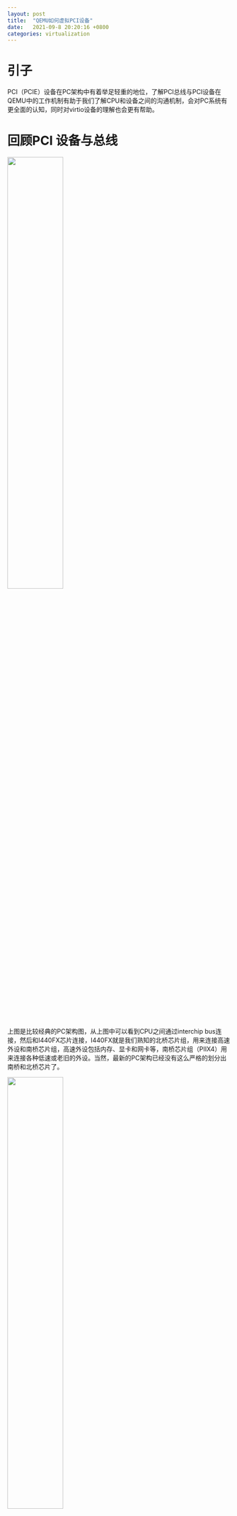 ```yaml
---
layout: post
title:  "QEMU如何虚拟PCI设备"
date:   2021-09-8 20:20:16 +0800
categories: virtualization 
---
```


# 引子
PCI（PCIE）设备在PC架构中有着举足轻重的地位，了解PCI总线与PCI设备在QEMU中的工作机制有助于我们了解CPU和设备之间的沟通机制，会对PC系统有更全面的认知，同时对virtio设备的理解也会更有帮助。

# 回顾PCI 设备与总线

<img src="https://img-blog.csdnimg.cn/20200220141544158.png?x-oss-process=image/watermark,type_ZmFuZ3poZW5naGVpdGk,shadow_10,text_aHR0cHM6Ly9ibG9nLmNzZG4ubmV0L3dlaXhpbl80Mzc4MDI2MA==,size_16,color_FFFFFF,t_70" width="50%" />

上图是比较经典的PC架构图，从上图中可以看到CPU之间通过interchip bus连接，然后和I440FX芯片连接，I440FX就是我们熟知的北桥芯片组，用来连接高速外设和南桥芯片组，高速外设包括内存、显卡和网卡等，南桥芯片组（PIIX4）用来连接各种低速或老旧的外设。当然，最新的PC架构已经没有这么严格的划分出南桥和北桥芯片了。

<img src="https://img-blog.csdnimg.cn/20200220145054498.png?x-oss-process=image/watermark,type_ZmFuZ3poZW5naGVpdGk,shadow_10,text_aHR0cHM6Ly9ibG9nLmNzZG4ubmV0L3dlaXhpbl80Mzc4MDI2MA==,size_16,color_FFFFFF,t_70" width="50%" />

CPU可以直接通过load/store指令来访问PCI设备，*PCI设备有如下三种不同内存*：

- MMIO
- PCI IO space
- PCI configuration space

<img src="https://img-blog.csdnimg.cn/20200220145643467.png?x-oss-process=image/watermark,type_ZmFuZ3poZW5naGVpdGk,shadow_10,text_aHR0cHM6Ly9ibG9nLmNzZG4ubmV0L3dlaXhpbl80Mzc4MDI2MA==,size_16,color_FFFFFF,t_70" width="70%" />

PCI configuration space

<img src="https://img-blog.csdnimg.cn/20200221132251526.png?x-oss-process=image/watermark,type_ZmFuZ3poZW5naGVpdGk,shadow_10,text_aHR0cHM6Ly9ibG9nLmNzZG4ubmV0L3dlaXhpbl80Mzc4MDI2MA==,size_16,color_FFFFFF,t_70" width="50%" />

pci configuration space 是用来配置pci设备的，其中也包含了关于pci设备的特定信息。其中
**BAR: Base address register**可以用来确定设备需要使用的内存或I/O空间的大小，也可以
用来存放设备寄存器的地址。有两种类型的bar，其格式如下：

<img src="https://img-blog.csdnimg.cn/20200221133009741.png?x-oss-process=image/watermark,type_ZmFuZ3poZW5naGVpdGk,shadow_10,text_aHR0cHM6Ly9ibG9nLmNzZG4ubmV0L3dlaXhpbl80Mzc4MDI2MA==,size_16,color_FFFFFF,t_70" width="50%" />

PCI总线上的流量分为两种：
- Command traffic
- Read/Write traffic

TBD

# QEMU中PCI总线的初始化流程
首先来看一下，qemu虚拟的pci设备有哪些：

![在这里插入图片描述](https://img-blog.csdnimg.cn/20200220162918191.png?x-oss-process=image/watermark,type_ZmFuZ3poZW5naGVpdGk,shadow_10,text_aHR0cHM6Ly9ibG9nLmNzZG4ubmV0L3dlaXhpbl80Mzc4MDI2MA==,size_16,color_FFFFFF,t_70)

可以看出，PCI设备0:0.0是pci host bridge，PCI设备0:1.0是ISA bridge，PCI设备0:1.1是IDE控制器，PCI设备0:2.0是VGA设备，PCI设备0:3.0是网卡设备。结合下图，可以看出，pci.0总线是挂在main-system-bus下的，而main-system-bus是根总线，一切所有的设备最终都可以通过各种bus追溯到根总线。

![在这里插入图片描述](https://img-blog.csdnimg.cn/20200220163857939.png?x-oss-process=image/watermark,type_ZmFuZ3poZW5naGVpdGk,shadow_10,text_aHR0cHM6Ly9ibG9nLmNzZG4ubmV0L3dlaXhpbl80Mzc4MDI2MA==,size_16,color_FFFFFF,t_70)

可以查看一下虚拟机中的pci设备信息如下：

![在这里插入图片描述](https://img-blog.csdnimg.cn/20200221135952413.png?x-oss-process=image/watermark,type_ZmFuZ3poZW5naGVpdGk,shadow_10,text_aHR0cHM6Ly9ibG9nLmNzZG4ubmV0L3dlaXhpbl80Mzc4MDI2MA==,size_16,color_FFFFFF,t_70)

00:02.0是VGA设备，由于PCI是小尾端，所以其bar0的值是0xfd000008，和我们从qemu中看到的0xfd000000只有第3位不同，而第三位置1表示该段内存是prefetchable的。

00:03.0是网卡设备，其bar1的值是0xc001，和qemu中的0xc000第0位不同，而第0位置1表示该bar为i/o。

在pc_init1中，新建了pci root bus，I440FX和PIIX3两个pci设备。
```
pc_init1
	->i440fx_init
		->qdev_create
		->pci_root_bus_new             #init a root bus
			->qbus_create
			->pci_root_bus_init
		->pci_create_simple(I440FX)
			->pci_create_simple_multifunction
				->pci_create_multifunction
				->qdev_init_nofial
					->i440fx_pcihost_realize
						->sysbus_add_io(0xcf8, conf_mem...)
						->sysbus_add_io(0xcfc, data_mem...)
		->pci_create_simple_multifunction(PIIX3)
			->piix3_realize
				->qemu_register_reset(piix3_reset...)
		->pci_bus_irqs
		pci_bus_set_route_irq_fn
```
我们接着来分析pci网卡e1000的初始化流程。在pc_init1调用pc_nic_init来初始化一个网卡设备，默认会新建一个挂在pci总线上的e1000设备，随着qdev_init_nofail中设置realized为true，pci_e1000_realize会被调用，该函数会设置该设备的配置空间写回调函数为e1000_write_config，在配置空间中设置cache_line_size为0x10，interrupt pin为1， 同时调用pci_register_bar来注册对应的BAR。

```c
pc_init1
	->pc_nic_init
		->pci_nic_init_nofail
			->pci_create
			->qdev_init_nofail
				->pci_e1000_realize
					->pci_register_bar
```
pci_register_bar是一个重要的函数，分析如下：

```c
void pci_register_bar(PCIDevice *pci_dev, int region_num,
                      uint8_t type, MemoryRegion *memory)
{
    PCIIORegion *r;
    uint32_t addr; /* offset in pci config space */
    uint64_t wmask;
    pcibus_t size = memory_region_size(memory);

    r = &pci_dev->io_regions[region_num];
    r->addr = PCI_BAR_UNMAPPED;
    r->size = size;
    r->type = type;
    r->memory = memory;
    r->address_space = type & PCI_BASE_ADDRESS_SPACE_IO
                        ? pci_get_bus(pci_dev)->address_space_io
                        : pci_get_bus(pci_dev)->address_space_mem;
...
	//if size is 0x1000, then wmask will be 0xffff_ffff_ffff_f000, this
	//a mechanism used to determine bar size.
	wmask = ~(size - 1);
	//addr is bar address, bar0 will be 0x10, bar1 0x14...
    addr = pci_bar(pci_dev, region_num);
    //type 0 for memory, 1 for I/O
    pci_set_long(pci_dev->config + addr, type);

    if (!(r->type & PCI_BASE_ADDRESS_SPACE_IO) &&
        r->type & PCI_BASE_ADDRESS_MEM_TYPE_64) {
        pci_set_quad(pci_dev->wmask + addr, wmask);
        pci_set_quad(pci_dev->cmask + addr, ~0ULL);
    } else {
        pci_set_long(pci_dev->wmask + addr, wmask & 0xffffffff);
        pci_set_long(pci_dev->cmask + addr, 0xffffffff);
    }
}

#define PCI_BASE_ADDRESS_0 0x10

int pci_bar(PCIDevice *d, int reg)
{
    if (reg != PCI_ROM_SLOT)
        return PCI_BASE_ADDRESS_0 + reg * 4;
...
}
```
此时调用了pci_register_bar之后，假设这个bar是I/O space类型的，且大小为0x10，则该bar的值为0xFFFF_FFF1, 此时bar中还没有真正可用的地址。那地址是信息是什么是很被写进bar中的呢，以及bar所表示的内存区域是何时完成映射的？答案如下：

![在这里插入图片描述](https://img-blog.csdnimg.cn/2020022115562425.png?x-oss-process=image/watermark,type_ZmFuZ3poZW5naGVpdGk,shadow_10,text_aHR0cHM6Ly9ibG9nLmNzZG4ubmV0L3dlaXhpbl80Mzc4MDI2MA==,size_16,color_FFFFFF,t_70)

在qemu创建好所有的虚拟设备后，需要调用qemu_system_reset来复位系统，从main-system-bus开始递归遍历调用每个挂在总线上的设备注册的复位函数，其中pci设备会调用pci_do_device_reset，该函数清空PCI_COMMAND和PCI_STATUAS寄存器，清空cache_line和中断引脚配置，最后调用pci_update_mapping，从该函数的名字也可判断，此时是更新内存映射，如下：

```c
static void pci_do_device_reset(PCIDevice *dev)
{
...
    /* Clear all writable bits */
    pci_word_test_and_clear_mask(dev->config + PCI_COMMAND,
                                 pci_get_word(dev->wmask + PCI_COMMAND) |
                                 pci_get_word(dev->w1cmask + PCI_COMMAND));
    pci_word_test_and_clear_mask(dev->config + PCI_STATUS,
                                 pci_get_word(dev->wmask + PCI_STATUS) |
                                 pci_get_word(dev->w1cmask + PCI_STATUS));
    dev->config[PCI_CACHE_LINE_SIZE] = 0x0;
    dev->config[PCI_INTERRUPT_LINE] = 0x0;
...
    pci_update_mappings(dev);
...
}
```
pci_update_mapping函数会遍历设备的bar，如果发现bar中已经填写了不同于r->addr的地址，则说明新的地址已经更新，则首先使用memory_region_del_subregion删除原先注册的memory region，随后更新memory region的offset信息，即**r->addr**，调用memory_region_add_subregion_overlap将memory region重新注册。
```c
static void pci_update_mappings(PCIDevice *d)
{
...
    for(i = 0; i < PCI_NUM_REGIONS; i++) {
        r = &d->io_regions[i];

        /* this region isn't registered */
        if (!r->size)
            continue;

		//get the address info stored in specific bar
        new_addr = pci_bar_address(d, i, r->type, r->size);

        /* This bar isn't changed */
        if (new_addr == r->addr)
            continue;

        /* now do the real mapping */
        if (r->addr != PCI_BAR_UNMAPPED) {
            memory_region_del_subregion(r->address_space, r->memory);
        }
        r->addr = new_addr;
        if (r->addr != PCI_BAR_UNMAPPED) {
            memory_region_add_subregion_overlap(r->address_space,
                                                r->addr, r->memory, 1);
        }                                       
    }   
    
    pci_update_vga(d);
}        
                                                                 
```
当然，此时bar中也有可能是还没有可用的地址信息的，我们在**if (r->addr != PCI_BAR_UNMAPPED)**这一行打断点，其调用堆栈如下：

![在这里插入图片描述](https://img-blog.csdnimg.cn/20200308163810595.png?x-oss-process=image/watermark,type_ZmFuZ3poZW5naGVpdGk,shadow_10,text_aHR0cHM6Ly9ibG9nLmNzZG4ubmV0L3dlaXhpbl80Mzc4MDI2MA==,size_16,color_FFFFFF,t_70)

此时由于虚拟机有对3324的I/O口进行了写操作，所以发生了vm-exit，之后由kvm接管，kvm发现自己不能处理这个I/O操作后，控制权从kvm内核模块返回到qemu，qemu最终调用该端口注册的回调函数，即pci_host_config_write_common。那这个端口是干什么用的呢，3324端口即0xCFC，是CONFIG_DATA端口，它和0xCF8即CONFIG_ADDRESS端口配合使用，用来读写pci设备的configuration space。

<img src="https://img-blog.csdnimg.cn/20200222151808462.png?x-oss-process=image/watermark,type_ZmFuZ3poZW5naGVpdGk,shadow_10,text_aHR0cHM6Ly9ibG9nLmNzZG4ubmV0L3dlaXhpbl80Mzc4MDI2MA==,size_16,color_FFFFFF,t_70" width="50%" />

例如操作系统会用如下方式来读pci设备的配置空间：
```c
uint16_t pciConfigReadWord (uint8_t bus, uint8_t slot, uint8_t func, uint8_t offset) {
    uint32_t address;
    uint32_t lbus  = (uint32_t)bus;
    uint32_t lslot = (uint32_t)slot;
    uint32_t lfunc = (uint32_t)func;
    uint16_t tmp = 0;
 
    /* create configuration address as per Figure 1 */
    address = (uint32_t)((lbus << 16) | (lslot << 11) |
              (lfunc << 8) | (offset & 0xfc) | ((uint32_t)0x80000000));
 
    /* write out the address */
    outl(0xCF8, address);
    /* read in the data */
    /* (offset & 2) * 8) = 0 will choose the first word of the 32 bits register */
    tmp = (uint16_t)((inl(0xCFC) >> ((offset & 2) * 8)) & 0xffff);
    return (tmp);
}
```
那是qemu在什么时候注册了0xCF8和0xCFC这两个io的读写handler呢？答案是在i440fx也即pci host的class_init和instance_init中注册：

```c
static void i440fx_pcihost_realize(DeviceState *dev, Error **errp)
{
..
    sysbus_add_io(sbd, 0xcf8, &s->conf_mem);
    sysbus_init_ioports(sbd, 0xcf8, 4);

    sysbus_add_io(sbd, 0xcfc, &s->data_mem);
    sysbus_init_ioports(sbd, 0xcfc, 4);
...
}

static void i440fx_pcihost_initfn(Object *obj)
{
...
    memory_region_init_io(&s->conf_mem, obj, &pci_host_conf_le_ops, s,
                          "pci-conf-idx", 4);
    memory_region_init_io(&s->data_mem, obj, &pci_host_data_le_ops, s,
                          "pci-conf-data", 4);
...
}

static void pci_host_config_write(void *opaque, hwaddr addr,
                                  uint64_t val, unsigned len)
{
    PCIHostState *s = opaque;
..
    s->config_reg = val;
}

static void pci_host_data_write(void *opaque, hwaddr addr,
                                uint64_t val, unsigned len)
{
    PCIHostState *s = opaque;
    if (s->config_reg & (1u << 31))
        pci_data_write(s->bus, s->config_reg | (addr & 3), val, len);
}

void pci_data_write(PCIBus *s, uint32_t addr, uint32_t val, int len)
{
    PCIDevice *pci_dev = pci_dev_find_by_addr(s, addr);
    uint32_t config_addr = addr & (PCI_CONFIG_SPACE_SIZE - 1);
    
    pci_host_config_write_common(pci_dev, config_addr, PCI_CONFIG_SPACE_SIZE,
                                 val, len);
}

void pci_host_config_write_common(PCIDevice *pci_dev, uint32_t addr,
                                  uint32_t limit, uint32_t val, uint32_t len)
{
..
    pci_dev->config_write(pci_dev, addr, val, MIN(len, limit - addr));
}

const MemoryRegionOps pci_host_conf_le_ops = {
    .read = pci_host_config_read,
    .write = pci_host_config_write,
    .endianness = DEVICE_LITTLE_ENDIAN,
};  
    
const MemoryRegionOps pci_host_data_le_ops = {
    .read = pci_host_data_read,
    .write = pci_host_data_write,
    .endianness = DEVICE_LITTLE_ENDIAN,
};
```
![在这里插入图片描述](https://img-blog.csdnimg.cn/20200308163644789.png?x-oss-process=image/watermark,type_ZmFuZ3poZW5naGVpdGk,shadow_10,text_aHR0cHM6Ly9ibG9nLmNzZG4ubmV0L3dlaXhpbl80Mzc4MDI2MA==,size_16,color_FFFFFF,t_70)

我们可以从这个memory region得到opaque地址，而这个opaque对应的是PCIHostState数据结构，从而可以得到config_reg值为0x80000904，这个按如下方式解析：

<img src="https://img-blog.csdnimg.cn/20200308164116747.png?x-oss-process=image/watermark,type_ZmFuZ3poZW5naGVpdGk,shadow_10,text_aHR0cHM6Ly9ibG9nLmNzZG4ubmV0L3dlaXhpbl80Mzc4MDI2MA==,size_16,color_FFFFFF,t_70" width="70%" />

所以此次访问的是0:1:1设备的addr为4的寄存器，从qemu的monitor中我们也可以查到该设备是IDE controller，这也与通过gdb得到的pci设备名字一致。地址为4的寄存器是command/status寄存器，写入的值为259，即0x103，command register解析方式如下：

![在这里插入图片描述](https://img-blog.csdnimg.cn/20200308165452466.png?x-oss-process=image/watermark,type_ZmFuZ3poZW5naGVpdGk,shadow_10,text_aHR0cHM6Ly9ibG9nLmNzZG4ubmV0L3dlaXhpbl80Mzc4MDI2MA==,size_16,color_FFFFFF,t_70)

所以表示使能SERR驱动，响应memory space和I/O space访问。虚拟机驱动代码首先设置好所有pci设备的command register为0x103，接着开始通过这种方式更新各个设备中的BAR值。

# 小结
本文主要介绍了pci总线与设备在qemu中的实现方式，以及初始化流程，但是对于pci设备的中断机制和DMA还没有涉及，这部分也是值得探索的，有空再做记录。

# 参考引用
1. https://wiki.osdev.org/PCI#IRQ_Handling
2. https://github.com/GiantVM/doc/blob/master/pci.md